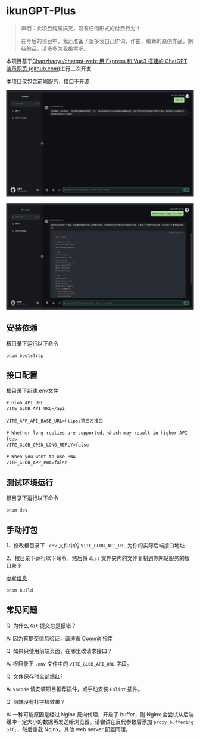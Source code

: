 # ikunGPT-Plus

> 声明：此项目纯属搞笑，没有任何形式的付费行为！
>
> 在今后的项目中，我还准备了很多我自己作词、作曲、编舞的原创作品，期待的话，请多多为我投票吧。

本项目基于[Chanzhaoyu/chatgpt-web: 用 Express 和 Vue3 搭建的 ChatGPT 演示网页 (github.com)](https://github.com/Chanzhaoyu/chatgpt-web)进行二次开发

本项目仅包含前端服务，接口不开源

![](./docs/1.png)

![](./docs/2.png)

## 安装依赖

根目录下运行以下命令

```
pnpm bootstrap
```

## 接口配置

根目录下新建.env文件

```
# Glob API URL
VITE_GLOB_API_URL=/api

VITE_APP_API_BASE_URL=https:第三方接口

# Whether long replies are supported, which may result in higher API fees
VITE_GLOB_OPEN_LONG_REPLY=false

# When you want to use PWA
VITE_GLOB_APP_PWA=false

```

## 测试环境运行

根目录下运行以下命令

```
pnpm dev
```

## 手动打包

1、修改根目录下 `.env` 文件中的 `VITE_GLOB_API_URL` 为你的实际后端接口地址

2、根目录下运行以下命令，然后将 `dist` 文件夹内的文件复制到你网站服务的根目录下

[参考信息](https://cn.vitejs.dev/guide/static-deploy.html#building-the-app)

```
pnpm build
```

## 常见问题

Q: 为什么 `Git` 提交总是报错？

A: 因为有提交信息验证，请遵循 [Commit 指南](https://github.com/Chanzhaoyu/chatgpt-web/blob/main/CONTRIBUTING.md)

Q: 如果只使用前端页面，在哪里改请求接口？

A: 根目录下 `.env` 文件中的 `VITE_GLOB_API_URL` 字段。

Q: 文件保存时全部爆红?

A: `vscode` 请安装项目推荐插件，或手动安装 `Eslint` 插件。

Q: 前端没有打字机效果？

A: 一种可能原因是经过 Nginx 反向代理，开启了 buffer，则 Nginx 会尝试从后端缓冲一定大小的数据再发送给浏览器。请尝试在反代参数后添加 `proxy_buffering off;`，然后重载 Nginx。其他 web server 配置同理。